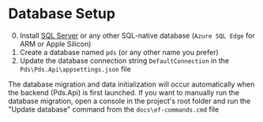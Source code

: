 # Database Setup
0. Install [SQL Server](https://www.microsoft.com/en-us/sql-server/sql-server-downloads) or any other SQL-native database (`Azure SQL Edge` for ARM or Apple Silicon)
1. Create a database named `pds` (or any other name you prefer)
2. Update the database connection string `DefaultConnection` in the `Pds\Pds.Api\appsettings.json` file

The database migration and data initialization will occur automatically when the backend (Pds.Api) is first launched.
If you want to manually run the database migration, open a console in the project's root folder and run the "Update database" command from the `docs\ef-commands.cmd` file